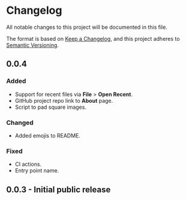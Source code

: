 # Changelog

All notable changes to this project will be documented in this file.

The format is based on [Keep a Changelog](https://keepachangelog.com/en/1.0.0/), and
this project adheres to [Semantic Versioning](https://semver.org/spec/v2.0.0.html).

## 0.0.4

### Added

- Support for recent files via **File** > **Open Recent**.
- GitHub project repo link to **About** page.
- Script to pad square images.

### Changed

- Added emojis to README.

### Fixed

- CI actions.
- Entry point name.

## 0.0.3 - Initial public release
